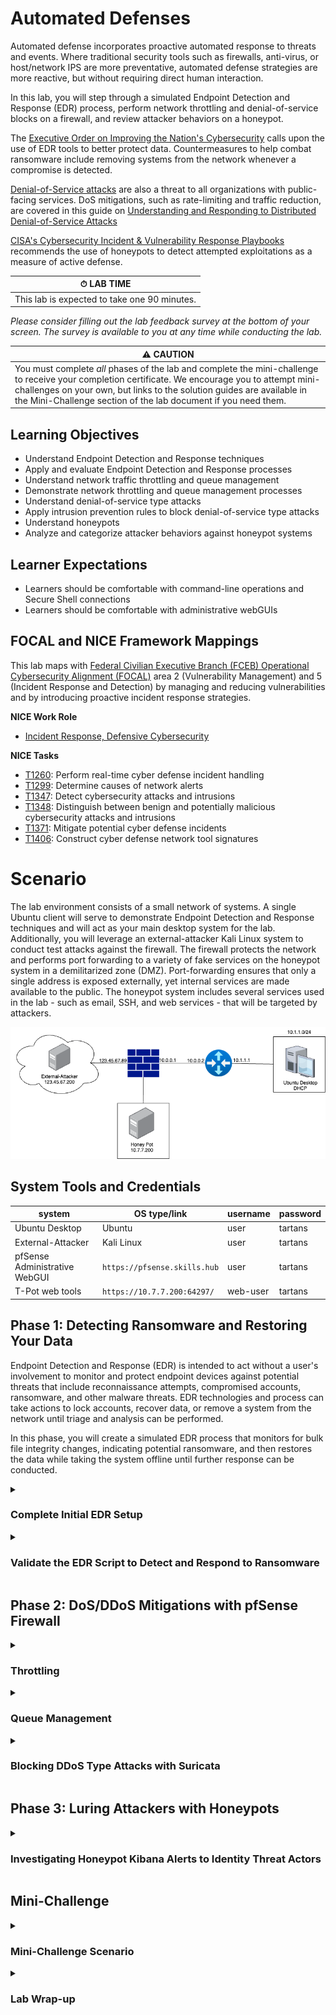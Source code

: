 # Automated Defenses

Automated defense incorporates proactive automated response to threats and events. Where traditional security tools such as firewalls, anti-virus, or host/network IPS are more preventative, automated defense strategies are more reactive, but without requiring direct human interaction.

In this lab, you will step through a simulated Endpoint Detection and Response (EDR) process, perform network throttling and denial-of-service blocks on a firewall, and review attacker behaviors on a honeypot.

The <a href="https://www.cisa.gov/topics/cybersecurity-best-practices/executive-order-improving-nations-cybersecurity" target="_blank">Executive Order on Improving the Nation's Cybersecurity</a> calls upon the use of EDR tools to better protect data. Countermeasures to help combat ransomware include removing systems from the network whenever a compromise is detected.

<a href="https://www.cisa.gov/news-events/news/understanding-denial-service-attacks" target="_blank">Denial-of-Service attacks</a> are also a threat to all organizations with public-facing services. DoS mitigations, such as rate-limiting and traffic reduction, are covered in this guide on <a href="https://www.cisa.gov/sites/default/files/2024-03/understanding-and-responding-to-distributed-denial-of-service-attacks_508c.pdf" target="_blank">Understanding and Responding to Distributed Denial-of-Service Attacks</a>

<a href="https://www.cisa.gov/sites/default/files/2024-08/Federal_Government_Cybersecurity_Incident_and_Vulnerability_Response_Playbooks_508C.pdf" target="_blank">CISA's Cybersecurity Incident & Vulnerability Response Playbooks</a> recommends the use of honeypots to detect attempted exploitations as a measure of active defense.

| &#9201; LAB TIME |
|---|
| This lab is expected to take one 90 minutes. |

*Please consider filling out the lab feedback survey at the bottom of your screen. The survey is available to you at any time while conducting the lab.*

| &#9888; CAUTION |
|---|
| You must complete *all*  phases of the lab and complete the mini-challenge to receive your completion certificate. We encourage you to attempt mini-challenges on your own, but links to the solution guides are available in the Mini-Challenge section of the lab document if you need them. |

## Learning Objectives

 - Understand Endpoint Detection and Response techniques
 - Apply and evaluate Endpoint Detection and Response processes
 - Understand network traffic throttling and queue management
 - Demonstrate network throttling and queue management processes
 - Understand denial-of-service type attacks
 - Apply intrusion prevention rules to block denial-of-service type attacks
 - Understand honeypots
 - Analyze and categorize attacker behaviors against honeypot systems

## Learner Expectations

 - Learners should be comfortable with command-line operations and Secure Shell connections
 - Learners should be comfortable with administrative webGUIs

## FOCAL and NICE Framework Mappings

This lab maps with <a href="https://www.cisa.gov/resources-tools/resources/federal-civilian-executive-branch-fceb-operational-cybersecurity-alignment-focal-plan" target="_blank">Federal Civilian Executive Branch (FCEB) Operational Cybersecurity Alignment (FOCAL)</a> area 2 (Vulnerability Management) and 5 (Incident Response and Detection) by managing and reducing vulnerabilities and by introducing proactive incident response strategies. 

**NICE Work Role**

- <a href="https://niccs.cisa.gov/workforce-development/nice-framework" target="_blank">Incident Response, Defensive Cybersecurity</a>

**NICE Tasks**

- <a href="https://niccs.cisa.gov/workforce-development/nice-framework" target="_blank">T1260</a>: Perform real-time cyber defense incident handling
- <a href="https://niccs.cisa.gov/workforce-development/nice-framework" target="_blank">T1299</a>: Determine causes of network alerts
- <a href="https://niccs.cisa.gov/workforce-development/nice-framework" target="_blank">T1347</a>: Detect cybersecurity attacks and intrusions
- <a href="https://niccs.cisa.gov/workforce-development/nice-framework" target="_blank">T1348</a>: Distinguish between benign and potentially malicious cybersecurity attacks and intrusions
- <a href="https://niccs.cisa.gov/workforce-development/nice-framework" target="_blank">T1371</a>: Mitigate potential cyber defense incidents
- <a href="https://niccs.cisa.gov/workforce-development/nice-framework" target="_blank">T1406</a>: Construct cyber defense network tool signatures

<!-- cut -->

# Scenario

The lab environment consists of a small network of systems. A single Ubuntu client will serve to demonstrate Endpoint Detection and Response techniques and will act as your main desktop system for the lab. Additionally, you will leverage an external-attacker Kali Linux system to conduct test attacks against the firewall. The firewall protects the network and performs port forwarding to a variety of fake services on the honeypot system in a demilitarized zone (DMZ). Port-forwarding ensures that only a single address is exposed externally, yet internal services are made available to the public. The honeypot system includes several services used in the lab - such as email, SSH, and web services - that will be targeted by attackers. 

![Automated Defenses lab network diagram](./img/network-diagram.png)

## System Tools and Credentials

| system | OS type/link |  username | password |
|--------|---------|-----------|----------|
| Ubuntu Desktop | Ubuntu |user | tartans|
| External-Attacker | Kali Linux | user | tartans |
| pfSense Administrative WebGUI | `https://pfsense.skills.hub` | user | tartans |
| T-Pot web tools |  `https://10.7.7.200:64297/` | web-user | tartans |

## Phase 1: Detecting Ransomware and Restoring Your Data

Endpoint Detection and Response (EDR) is intended to act without a user's involvement to monitor and protect endpoint devices against potential threats that include reconnaissance attempts, compromised accounts, ransomware, and other malware threats. EDR technologies and process can take actions to lock accounts, recover data, or remove a system from the network until triage and analysis can be performed.

In this phase, you will create a simulated EDR process that monitors for bulk file integrity changes, indicating potential ransomware, and then restores the data while taking the system offline until further response can be conducted.

<details>
<summary>
<h3>Complete Initial EDR Setup</h3>
</summary>
<p>

1. Open the `Ubuntu-Desktop` console and login with student | tartans, if not automatically logged in.

2. (**Ubuntu-Desktop**) Open Firefox and browse to the Skills Hub Hosted Files page at `https://skills.hub/lab/files` (`https://10.5.5.5/lab/files`).

*Note: The Skills Hub website takes roughly 5 minutes before it is available after starting the lab. This ensures the lab is properly configured before beginning.*

![Skills Hub Hosted Files web page](./img/s05-image1.png)

3. (**Ubuntu-Desktop, Firefox**) Download the zip file named `EDR-Files.zip`. The default download location of /home/user/Downloads is assumed in the next step. You can ignore the `emailer.sh` script for now.

You may minimize the browser for the time being.

4. (**Ubuntu-Desktop**) Open a Terminal from the shortcut on the left side of the screen.

![Terminal icon.png](./img/terminal-icon.png)

5. (**Ubuntu-Desktop, Terminal**) Extract the contents of the zip file to the home folder with the following command:

```
unzip /home/user/Downloads/EDR-Files.zip -d ~/
```

Leave the Terminal window open, as you will use it again in later steps.

6. (**Ubuntu-Desktop**) Open the `user` folder from the Desktop shortcut. You should see the following files.

![Contents of the user folder](./img/s05-image2.png)

7. (**Ubuntu-Desktop**)Take inventory of the various items necessary for this phase of the lab:

 - A set of data files - three(3) text files and three(3) images - that will be monitored for integrity changes on the system.
 - A file_hashes.txt file that contains the initial MD5 hash values of the above six(6) files
 - A file_monitor.py script that will check for bulk file changes, indicating potential ransomware
 - An encryptor.py script that will be used to simulate ransomware

8. (**Ubuntu-Desktop**) Copy the three(3) text files and three(3) images to the Documents folder (but not the file_hashes.txt file). You may leave the scripts and file_hashes.txt file in the /home/user directory.

9. (**Ubuntu-Desktop, Terminal**) In the Terminal, create a backup directory and then mount the backup network share to the system with the following commands (enter the sudo password of `tartans` if prompted):

```
sudo mkdir /mnt/backup
sudo mount 10.5.5.5:/srv/nfs/backups /mnt/backup
```

This connects a network share on a remote server which hosts the backups to the files in the Documents folder. The share is linked to the directory at /mnt/backup. We will use this external backup share to restore our files should they become compromised.

10. (**Ubuntu-Desktop, Terminal**) You can verify the backup share is connected by running the following command:

```
ls /mnt/backup
```

![Results of command](./img/s05-image3.png)

You should see all six (6) files duplicated in the backup network share.

#### Grading Check

(**Ubuntu-Desktop, Firefox, New Tab**) To check your work, browse to the grading page at `https://skills.hub/lab/tasks` or `(https://10.5.5.5/lab/tasks)` from the Ubuntu-Desktop. Click the `Submit/Re-Grade Tasks` button to trigger the grading checks. Refresh the results after a few moments to see your results.

This first check will validate the network share has been mounted and ensure all files are in the proper location before moving on.

![Tasks on the Grading Page](./img/s05-image8.png)

Grading Check 1: Successfully mount the backup network share and copy files to the Documents directory 
 - All six(6) text and image files were copied to the Documents directory
 - The backup network share was properly mounted

`Copy the token or flag string to the corresponding question submission field to receive credit.`

</p>
</details>

<details>
<summary>
<h3>Validate the EDR Script to Detect and Respond to Ransomware</h3>
</summary>
<p>

1. (**Ubuntu-Desktop**) First, review the contents of the file_monitor.py script by opening them in a text editor, such as Visual Studio code.

| &#128736; file_monitor.py |
|---|
|_You do not need to understand Python to walk through the script. The script has a few crucial functions. It maintains a dictionary of the current hashes of the files and the original file hashes found in file hashes text file. The script runs every 30 seconds, calculating the current hashes for every file in the monitored directory - /home/user/Documents. If the hashes have changed for every file within the monitored directory, the script invokes the restore data function. The restore function recovers the encrypted files from the backup share and moves the encrypted files to the 'bad' directory for later analysis. As a final precaution, the script removes the system from the network and locks out the current user. Otherwise, if the files remain unchanged, it continues checking every 30 seconds for changes._ |

<details>
<summary>
<h3>The full script can be viewed here:</h3>
</summary>
<p>

```
import os
import hashlib
import time
import subprocess
import shutil

MONITOR_DIR = "/home/user/Documents"
HASH_FILE = "/home/user/file_hashes.txt"

def calculate_file_hash(file_path):
    """Calculate the MD5 hash of a file."""
    hash_md5 = hashlib.md5()
    with open(file_path, "rb") as f:
        for chunk in iter(lambda: f.read(4096), b""):
            hash_md5.update(chunk)
    return hash_md5.hexdigest()

def get_directory_hashes():
    """Get a dictionary of file hashes for all files in the directory."""
    hashes = {}
    for root, _, files in os.walk(MONITOR_DIR):
        for name in files:
            file_path = os.path.join(root, name)
            hashes[file_path] = calculate_file_hash(file_path)
    return hashes

def load_previous_hashes():
    """Load previously saved hashes from the hash file."""
    if not os.path.exists(HASH_FILE):
        return {}
    with open(HASH_FILE, "r") as f:
        return dict(line.strip().split(" ", 1) for line in f)

def save_current_hashes(hashes):
    """Save the current file hashes to the hash file."""
    with open(HASH_FILE, "w") as f:
        for file_path, file_hash in hashes.items():
            f.write(f"{file_path} {file_hash}\n")

def restore_files():
    """Restore files after detecting a bulk change."""
    print("Creating 'bad' directory")
    bad_dir = "/home/user/bad"
    if not os.path.exists(bad_dir):
        os.makedirs(bad_dir)

    print("Copying encrypted files to 'bad' directory")
    for file in os.listdir(MONITOR_DIR):
        file_path = os.path.join(MONITOR_DIR, file)
        if os.path.isfile(file_path):
            shutil.copy(file_path, os.path.join(bad_dir, file))  # Copy the files to bad directory

    print("Restoring data from backups")
    backup_dir = "/mnt/backup"
    for file in os.listdir(backup_dir):
        backup_file_path = os.path.join(backup_dir, file)
        if os.path.isfile(backup_file_path):
            destination_file_path = os.path.join(MONITOR_DIR, file)
            try:
                # Use shutil.copy() to handle copying files from backup to monitor directory
                shutil.copy(backup_file_path, destination_file_path)
                print(f"Restored {file} from backup.")
            except Exception as e:
                print(f"Failed to restore {file}: {e}")

    print("Disabling network interface and locking session")
    try:
        subprocess.run(["sudo", "ip", "link", "set", "dev", "ens32", "down"], check=True)
        subprocess.run(["sudo", "loginctl", "lock-session"], check=True)
    except Exception as e:
        print(f"Failed to execute subprocess commands: {e}")

def detect_bulk_change():
    """Detect if every file's hash has changed."""
    previous_hashes = load_previous_hashes()
    current_hashes = get_directory_hashes()

    if not previous_hashes:
        print("No previous hashes found. Saving current state.")
        save_current_hashes(current_hashes)
        return

    changed_files = [file for file in current_hashes if file in previous_hashes and current_hashes[file] != previous_hashes[file]]
    if len(changed_files) == len(current_hashes) and len(changed_files) > 0:
        print("ALERT: Bulk file change detected!")
        restore_files()
        print("Exiting monitor mode. Please investigate files in the bad directory. System has been taken offline.")
        exit(0)
    else:
        print("No bulk changes detected.")

    save_current_hashes(current_hashes)

if __name__ == "__main__":
    while True:
        detect_bulk_change()
        time.sleep(30) 

```

</p>
</details>

2. (**Ubuntu-Desktop, Terminal**) Run the monitoring script by entering the following command:

```
sudo python3 file_monitor.py
```

The script will check the integrity of the files every 30 seconds and compare their current MD5 hashes to the hashes stored in the file_hashes.txt file.

![Results of the monitoring script](./img/s05-image4.png)

| &#129513; HASHES |
|---|
|_File hashes are fixed-length strings generated by mathematical algorithms applied to the contents of a file or set of files. If the contents of a file change, even a single character, so will the file hash. File integrity hashes can be used to confirm that files have not been altered since the hash was generated. When something like ransomware encrypts data, it dramatically changes the file contents. Therefore, we can use bulk file integrity changes to detect possible ransomware attacks._ |

3. (**Ubuntu-Desktop, Documents Directory**) Test the script by altering one of the text files in the Documents directory. You may add any text you like through the default text editor. Make sure to save your changes.

4. (**Ubuntu-Desktop, Terminal**) Notice that the file monitor does not trigger a restoration because only one file has changed, which may be due to normal operations.

Image files, however, and other binary file types, are things we would not expect to change. Any file changes to these types of files in bulk might indicate that something malicious is occurring.

5. (**Ubuntu-Desktop, Terminal**) Keep the Terminal window running the file monitor script in view. In a new terminal window or tab, run the sample encryption script with the following command:

```
python3 encryptor.py
```

This will XOR each file in the Documents directory.

![Results of running the encryption script](./img/s05-image5.png)

6. (**Ubuntu-Desktop, Terminal**) Within 30 seconds, you should see the file monitor's output change, indicating that bulk changes were made.

![File monitor's output change](./img/s05-image6.png)

The follow-on commands will disable the network interface to ensure the system remains isolated until it can be investigated and locks out the current Gnome Desktop user.

7. (**Ubuntu-Desktop**) Log back into the system and review the Terminal message where the monitor script ended. Then, open the Documents directory after opening the user directory shortcut on the Desktop, if not already open.

8. (**Ubuntu-Desktop, Documents Directory**) Notice that the files in the Documents directory were restored from the backup and that the encrypted files were also moved to /home/user/bad for further investigation. The files may no longer show their respective thumbnail preview icons, and the text files will be illegible if you open them.

![Files in the documents directory after backup restore (Terminal CLI)](./img/s05-image7.png)

If, for some reason, there was a malfunction in the restoration script, you can repeat the process of unzipping the files and placing them in the Documents folder and try again.

| &#9888; Make sure to do the following step |
|---|

9. (**Ubuntu-Desktop**) Lastly, to restore network connectivity to run the grading checks and continue with the lab, enter the following command in the Terminal:

```
sudo ip link set dev ens32 up
```

This process emulates what some types of Endpoint Detection and Response tools can do to combat ransomware attempts. However, there are many caveats to this example that must be considered in a real-world scenario:

 - EDR tools themselves can be affected by the ransomware. EDR tools should be stored in protected areas of the filesystem. Generally, ransomware will encrypt user files in hopes of eliciting a ransom payment versus completely encrypting the entire system, which would preclude anyone from receiving the ransom message.
 - Triggers would need to account for daily operations on protected or monitored files/data. Hashes should be updated as files are updated and look more for bulk changes or changes that would indicate encryption versus normal user behaviors.
 - If the backed-up data is stored locally, then it could become a target for the ransomware as well. Backup data should always be stored somewhere else.

#### Grading Check

(**Ubuntu-Desktop, Firefox, New Tab**) To check your work, browse to the grading page at `https://skills.hub/lab/tasks` or `(https://10.5.5.5/lab/tasks)` from the Ubuntu-Desktop. Click the `Submit/Re-Grade Tasks` button to trigger the grading checks. Refresh the results after a few moments to see your results.

The second check will verify that you were able to achieve both results during your lab attempt.

![Tasks on the Grading Page](./img/s05-image8.png)

Grading Check 2: Successfully restore encrypted data
 - Encrypted files were moved to the "bad" directory
 - Original files were restored from the backup network share

`Copy the token or flag strings to the corresponding question submission field to receive credit.`

`You should complete all phase 1 tasks before moving on to phase 2.`

</p>
</details>

## Phase 2: DoS/DDoS Mitigations with pfSense Firewall

<details>
<summary>
<h3>Throttling</h3>
</summary>
<p>

For this phase you will be swapping back and forth between the Ubuntu Desktop and an external Kali system to produce attacks on the firewall. Remember to check the context of each instruction before conducting each step.

1. Open the external-attacker console, which is a Kali Linux system.

2. (**External-Attacker, Terminal**) Open a Terminal and enter the following command to provide an IP address to the system:

```
sudo ifconfig eth0 123.45.67.201/24
```

If at any time the system loses its IP settings, you can rerun this command as needed.

3. (**External-Attacker**) Open Firefox from the Desktop shortcut and browse to `https://123.45.67.89:65000`, making sure to include the port number.

4. (**External-Attacker, Firefox**) Download the emailer.sh script found on the Hosted Files page. You will use this script later in the lab. For now you do not need to do anything further with it.

![Skills Hub Hosted Files page](./img/s05-image1.png)

5. (**External-Attacker**) Open a Terminal using either the Desktop shortcut or the icon in the top menu bar.

6. (**External-Attacker, Terminal**) Next, you will run a load test against the website that is running on the honeypot server. This will serve as a test of the "normal" web traffic throughput for the firewall and the server. Run the following command in the Terminal:

```
ab -n 2500 -c 100 http://123.45.67.89/
```

*Note that you must include the trailing slash for the `ab` command to work.*

Here, "ab" stands for Apache Benchmarking tool, and the tool can be used by developers to help test their sites and web services. The command will send 2,500 web requests to the target URL using 100 concurrent threads. The output of the command will be a report on the statistics of the benchmark.

7. (**External-Attacker, Terminal**) You'll see progress noting every 250 requests (or 10% of the total) being handled. Once all 2500 requests are complete scroll up slightly and note the following information in the Terminal. Note that your data will differ slightly.

![Apache Benchmark tool command result](./img/s05-image9.png)

Note a few items in the screenshot above:

 - The total time needed to make all 2500 requests was roughly 50.5 seconds
 - The rate of requests per second was 49.51
 - The transfer rate was 794.77 kilobytes per second

Hypothetically, let's say that this transfer rate was too much for the web server to handle for a single client and we wanted to throttle this traffic. What could we do?

Luckily, many modern-day firewalls and routing devices have the ability to throttle and limit incoming connections. pfSense is no exception to this feature.

8. Return to or reopen the Ubuntu Desktop console.

9. (**Ubuntu-Desktop, Firefox**) Open Firefox, open a new tab and browse to the pfSense Admin webGUI at `https://pfsense.skills.hub`, ignore and bypass any certificate warnings, and login with the credentials: `user` | `tartans`

![ pfSense Admin webGUI sign in](./img/s05-image10.png)

10.  (**Ubuntu-Desktop, Firefox, pfSense Admin WebGUI**) Click on the Firewall heading from the top menu and select "Traffic Shaper".

11.  (**Ubuntu-Desktop, Firefox, pfSense Admin WebGUI**) Click on the "Limiters" tab and select "+ New Limiter".

12.  (**Ubuntu-Desktop, Firefox, pfSense Admin WebGUI**) Add the following configuration changes to the limiter:

 - Check the box next to "Enable limiter and its children"
 - Add a name of `Throttle` (this will be used for grading purposes)
 - Set the bandwidth amount to `100` and ensure the "Bw type" is "Kbits/s"
 - Change the Mask setting to `Source address`
 - Change the Queue Management Algorithm to `CoDel` (CoDel stands for Controlled Delay and was designed to help prevent congestion in network traffic, and it just happens to work better in this lab environment.)

![pfSense Limiters tab](./img/s05-image11.png)

Here, we are creating a limit or throttle on the amount of traffic that any unique host can send with a threshold of 100 kb/s. We can then apply this limiter to a firewall rule, specifying the type of traffic that we wish to limit.

13.  (**Ubuntu-Desktop, Firefox, pfSense Admin WebGUI**) Click "Save" and then "Apply changes" on the following screen.

Next, we must apply this limiter to a rule.

14.  (**Ubuntu-Desktop, Firefox, pfSense Admin WebGUI**) Click on the Firewall heading from the top menu and select "Rules" and remain on the WAN tab or select it if not there by default.

You will see the current ruleset. We must add the limit/throttle rule to our WAN in order to affect traffic destined for the web server.

15. (**Ubuntu-Desktop, Firefox, pfSense Admin WebGUI**) Click on the green button that has an up arrow, and the word "Add", which adds a new rule at the top of the rule list.

16. (**Ubuntu-Desktop, Firefox, pfSense Admin WebGUI**) Leave the top two sections of this new rule as they are and make the following changes:

 - Set the destination port range "From" value to `HTTP (80)` from the dropdown. This will automatically set the "To" field as well.

 - Check the box next to "Log packets that are handled by this rule" (this will be used for grading purposes)
 - Add a Description `Throttle` (this will be used for grading purposes)

 - Click on the "Display Advanced" button at the bottom of the page, right above the "Save" button. Scroll all the way down to "In/Out pipe" and select the `Throttle` rule from the lefthand dropdown.
 
This rule applies our limiter/throttle to all HTTP traffic coming "IN" to the firewall's WAN interface.

17. (**Ubuntu-Desktop, Firefox, pfSense Admin WebGUI**) Click "Save" and then "Apply Changes" on the following screen.

You will see the new firewall rule at the top of the rules list, meaning it will be the first rule checked and applied. The cog wheel icon on the left implies that advanced settings have been applied, i.e. our limiter being applied to the "IN" pipe.

![pfSense WAN settings after firewall rule creation](./img/s05-image12.png)

18. Return to the External-Attacker console.

19. (**External-Attacker, Terminal**) Try the benchmark test again with the following command:

```
ab -n 2500 -c 100 http://123.45.67.89/
```

You should notice that the requests take quite a bit longer than before, though the exact amount is somewhat dependent on the network throughput at the time.

At the very least, the total time, requests per second, and transfer rate will be lower than the earlier test, signifying that we were successful in rate limiting web traffic for any individual host.

![Results of running benchmark again](./img/s05-image13.png)

This process not only helps tune all http web traffic to a consistent maximum per host but can be used to prevent overloading of the web server and WAN interface by denial-of-service type attacks.

</p>
</details>

<details>
<summary>
<h3>Queue Management</h3>
</summary>
<p>

Queue Management is another option for limiting certain types of traffic while prioritizing others. Let's say that your web service is the utmost priority for your organization, but things like incoming emails could be considered less time sensitive. This is just an example for lab purposes, but you could think about the different types of traffic required to cross your networks, and how being able to prioritize key traffic protocols might be useful to continuous and optimal operations.

1. (**Ubuntu-Desktop, Firefox, pfSense Admin WebGUI**) Click on the Firewall heading from the top menu and select "Traffic Shaper".

2. (**Ubuntu-Desktop, Firefox, pfSense Admin WebGUI**) Click on the Wizards tab and then click on the dedicated link for `traffic_shaper_wizard_dedicated.xml`. This will help us create our queueing rules.

3. (**Ubuntu-Desktop, Firefox, pfSense Admin WebGUI**) Click the Next button six (6) times until you are presented with the "Raise or lower other Applications" settings page and check the box next to "Enable" at the top.

![pfSense Admin WebGUI, Raise or lower other Applications](./img/s05-image14.png)

This will allow us to select certain TCP, UDP, and even ICMP protocols and define priority levels for each. If one protocol is higher than another, and bandwidth is consumed for a specific host, then the higher priority traffic will be processed and passed while the lower priority traffic is queued for later sending.

4. (**Ubuntu-Desktop, Firefox, pfSense Admin WebGUI**) Scroll further down so you can see the "Web" and "Mail" headings in the same view. Set the HTTP priority to `Higher priority` and the SMTP priority to `Lower priority`.

![pfSense Admin WebGUI, Web and Mail](./img/s05-image15.png)

5. (**Ubuntu-Desktop, Firefox, pfSense Admin WebGUI**) Scroll down to click "Next" and on the following screen, click "Finish"

We have now set up a traffic shaping tool that prioritizes http/web traffic over SMTP/mail traffic. You could prioritize any type of traffic over others that you like, keeping lower priority types of traffic in a queue until the higher priority traffic types are complete.

6. (**Ubuntu-Desktop, Firefox, pfSense Admin WebGUI**) Return to the WAN rules page (Firewall -> Rules) and click the edit button - &#9999; - next to the rule you created earlier with the description "Throttle".

7. (**Ubuntu-Desktop, Firefox, pfSense Admin WebGUI**) Make the following change to make this throttling rule more generic:

 - Change the protocol in the top section to "Any"

This will apply the Throttle rule to ALL protocols, not just HTTP. Clients can now only use up to 100 Kb/s total and the higher priority protocols will take precedence.

8. (**Ubuntu-Desktop, Firefox, pfSense Admin WebGUI**) Click "Save" and then "Apply Changes" on the following screen.

9. Return to the External-Attacker console.

10. (**External-Attacker**) Keep the previous Terminal open but open a new Terminal and ensure you can see both Terminals at the same time. We'll call the original Terminal window "Terminal 1" and the new Terminal window "Terminal 2"

11. (**External-Attacker, Terminal 2**) Enter and run the following command to change directories to the one that contains the emailer.sh script and give it the executable flag.

```
cd /home/user/Downloads && chmod +x emailer.sh
```

The contents of the script are as follows:

```
#!/bin/bash

SMTP_SERVER="123.45.67.89"
SMTP_PORT="25"
FROM_ADDRESS="test@example.com"
TO_ADDRESS="recipient@example.com"

for i in {1..25}; do
  (
    echo "EHLO localhost"
    echo "MAIL FROM:<$FROM_ADDRESS>"
    echo "RCPT TO:<$TO_ADDRESS>"
    echo "DATA"
    echo "Subject: Test Email $i"
    echo "This is test email number $i."
    echo "."
    echo "QUIT"
  ) | telnet $SMTP_SERVER $SMTP_PORT
  echo "Email $i sent."
done
```

This simple SMTP email script will attempt to send 25 email messages to the email server that is bound to the firewall's WAN address through port forwarding.

12. (**External-Attacker, Terminal 2**) Execute the email script to see how fast it normally operates.

```
./emailer.sh
```

![Executing the email script](./img/s05-image16.png)

The results should be nearly instantaneous.

13. (**External-Attacker, Terminal 1**) In the previously opened Terminal rerun the benchmark test one last time.

```
ab -n 2500 -c 100 https://123.45.67.89/
```

14. (**External-Attacker, Terminal 2**) As soon as the benchmark begins, run the email script in the second Terminal with the command:

```
./emailer.sh
```

You should now notice that the emails are being sent much more slowly, due to the prioritizing of the HTTP/web traffic. While the emails are still sent relatively quickly, this example demonstrates how we can prioritize certain protocols and services over others to maintain availability in times of high bandwidth usage. If certain protocols are being DoS'd, you can prioritize the more crucial protocols to your operations.

You may end the benchmarking command with CTRL+C at this time, if it has not completed on its own by now. 

#### Grading Check

(**Ubuntu-Desktop, Firefox, New Tab**) To check your work, browse to the grading page at `https://skills.hub/lab/tasks` or `(https://10.5.5.5/lab/tasks)` from the Ubuntu-Desktop. Click the `Submit/Re-Grade Tasks` button to trigger the grading checks. Refresh the results after a few moments to see your results.

![Tasks on the Grading Page](./img/s05-image30.png)

Grading Check 3: Throttling and Queue Management Settings and Rules Were Implemented Correctly
 - Throttle rule exists and was triggered while running the benchmarking tests
 - Queue management rules properly prioritize HTTP traffic over SMTP traffic

`Copy the token or flag strings to the corresponding question submission field to receive credit.`

</p>
</details>

<details>
<summary>
<h3>Blocking DDoS Type Attacks with Suricata</h3>
</summary>
<p>

Let's be a little more proactive about blocking specific types of Dos/DDoS type attacks. pfSense includes the Suricata intrusion detection/prevention system service. We can leverage Suricata in blocking mode to monitor for and drop unsolicited packets that might be part of a denial-of-service attack.

| &#128270; INFORMATION |
|---|
|_A SYN flood, as defined by <a href="https://www.cisa.gov/sites/default/files/publications/DDoS%20Quick%20Guide.pdf" target="_blank">CISA's DDoS Quick Guide</a>, "works by establishing half-open connections to a node. When the target receives a SYN packet to an open port, the target will respond with a SYN-ACK and try to establish a connection. However, during a SYN flood, the three-way handshake never completes because the client never responds to the server's SYN-ACK. As a result, these "connections" remain in the half-open state until they time out." This not only creates large amounts of traffic and bandwidth usage on the networking devices, but floods can overload the receiving service by leaving these numerous connections incomplete, meaning clients can no longer establish legitimate connections._ |

1. (**Ubuntu-Desktop, Firefox, pfSense Admin WebGUI**) First, we will disable the rule previously generated. Go to Firewall -> Rules -> WAN and click the “Disable” button for this rule, which looks like &#128683;

The rule should now be dimmed.

![pfSense Admin WebGUI WAN Firewall Rules](./img/s05-image17.png)

2. (**Ubuntu-Desktop, Firefox, pfSense Admin WebGUI**) Go to Services -> Suricata. You should see the following:

![pfSense Admin WebGUI Suricata Interfaces tab](./img/s05-image18.png)

3. (**Ubuntu-Desktop, Firefox, pfSense Admin WebGUI**) Click on the Edit button - &#9999; - for the WAN interface.

4. (**Ubuntu-Desktop, Firefox, pfSense Admin WebGUI**) Click on the "WAN Rules" tab to see the current rules applied to the WAN interface.

5. (**Ubuntu-Desktop, Firefox, pfSense Admin WebGUI**) Change the Category in the top dropdown selector to `custom.rules`.

6. (**Ubuntu-Desktop, Firefox, pfSense Admin WebGUI**) On the following screen add the following rule to the Defined Custom Rules field and then save the rule at the bottom of the page.

`drop tcp any any -> $HOME_NET 80 (msg:"SYN Flood Detected"; flags:S; threshold:type threshold, track by_dst, count 100, seconds 1; classtype:attempted-dos; sid:10001; rev:1;)`

This rule will DROP any packets from a source, once the threshold of 100 SYN packets in 1 second is surpassed for the same destination over port 80. The rule also tags the rule with an ID value of 10001, making it easy to know when this rule has been triggered.

Effectively, you have created a rule that will not only detect a potential SYN flood type attack but will also then drop such traffic at the external firewall before it gets to the web server.

Additionally, Suricata has been preconfigured to automatically block any sources that trigger drop rules. In a real-world scenario, you would want to be very careful about dropping or blocking external traffic without being sure it is necessary.

7. (**Ubuntu-Desktop, Firefox, pfSense Admin WebGUI**) Click on the WAN Rules tab again to return to the normal rules view, then select "Active Rules" from the category dropdown.

You should notice the rule that you just added at the top of the list, thanks to the low SID value of 10001.

![pfSense Admin WebGUI WAN Rules Active Rules category](./img/s05-image19.png)

8. Return to the External-Attacker console.

9. (**External-Attacker, Terminal**) Open a Terminal, or use one of the Terminals currently open and enter the following command to ping the firewall at 123.45.67.89:

```
ping -c 4 123.45.67.89
```

These pings should succeed, meaning we still have the ability to pass traffic to the firewall.

Next, you will initiate a SYN flood against the web server over port 80/HTTP. Remember that the threshold is only 100 SYNs per second before the DROP rule is applied. 

10. (**External-Attacker, Terminal**) Enter the following command to trigger the SYN flood using hping3:

```
sudo hping3 -S -p 80 -c 1000 -i u500 123.45.67.89
```

The hping3 command has a few notable components:
 - The `-S` flag denotes that we will be sending TCP SYNs
 - The `-p` option specifies the target port; 80
 - The `-c` option tells hping3 how many packets to send
 - The `-i` option denotes how often to send a packet. In this case, packets are sent once per 500 microseconds or every 5 ms, or 200 packets per second, double our threshold value
 - The final IP address is the target IP of our web server, which is forwarded by the firewall

11. Return to the Ubuntu-Desktop.

12. (**Ubuntu-Desktop, Firefox, pfSense Admin WebGUI**) You should still be on the main Suricata page viewing the WAN rules. If not, click on Services -> Suricata. In either case, find the Alerts tab and click on it to view the recent alerts. You should see some alerts for the SYN flood rule.

![pfSense Admin WebGUI Suricata Alerts tab](./img/s05-image20.png)

13. (**Ubuntu-Desktop, Firefox, pfSense Admin WebGUI**) Click on the next tab over - "Blocks". Here you should see that the IP of the External-Attacker is now recorded and blocked.

![pfSense Admin WebGUI Suricata blocked by Suricata](./img/s05-image21.png)

Note that this block is implemented purely by Suricata and Suricata does not create an additional rule in the firewall's main rule set.

*Note that if you need to remove the block to repeat any previous part of the lab, you can do so from this page by clicking the "clear" button or by removing the individual block.*

14. (**External-Attacker, Terminal**) Return to the External-Attacker and try to rerun the ping command from earlier:

```
ping -c 4 123.45.67.89
```

![Results of ping command](./img/s05-image22.png)

These pings will not go through due to the block. Not only is our access to the web site blocked, but all traffic from our source IP of 123.45.67.201 is dropped at the firewall. If we were a malicious actor trying to perform a DoS, this would at the very least prevent this IP address from conducting the same type of attack again until or unless an administrator removes the block.

#### Grading Check

(**Ubuntu-Desktop, Firefox, New Tab**) To check your work, browse to the grading page at `https://skills.hub/lab/tasks` or `(https://10.5.5.5/lab/tasks)` from the Ubuntu-Desktop. Click the `Submit/Re-Grade Tasks` button to trigger the grading checks. Refresh the results after a few moments to see your results.

![Tasks on the Grading Page](./img/s05-image30.png)

Grading Check 4: Suricata Rules Have Blocked SYN Flood Attempts
 - Suricata successfully blocked the SYN flood attack and flagged/blocked the 123.45.67.9 IP address

`Copy the token or flag strings to the corresponding question submission field to receive credit.`

`You should complete all phase 2 tasks before moving on to phase 3.`

</p>
</details>

## Phase 3: Luring Attackers with Honeypots

<details>
<summary>
<h3>Investigating Honeypot Kibana Alerts to Identity Threat Actors</h3>
</summary>
<p>

| &#128270; INFORMATION |
|---|
|_A honeypot is a decoy that lures attackers into making their presence and actions known before they attempt to penetrate your operational network. This allows security practitioners to learn about attacker behaviors and better prepare their defenses. Honeypots are often placed at the border to your network or in a DMZ protected by a firewall, as is the case in this lab. Honeypots can mimic a variety of services including SSH, FTP, email, web sites, and even specific devices._ |

1. Open the Ubuntu-Desktop console

2. (**Ubuntu-Desktop**) Open Firefox and browse to the honeypot's administrative Kibana site at `https://10.7.7.200:64297/kibana/` and login with the credentials `web-user | tartans`.

T-pot comes with its own set of dashboards to monitor and log activities and includes a Suricata IDS as well. 

3. (**Ubuntu-Desktop, Firefox**) From the list of available dashboards, right-click on the following dashboards and open them in new tabs and keep them open for the duration of the lab.

 - Cowrie: logs SSH login attempts and commands
 - Mailoney: logs SMTP traffic and incoming emails
 - Suricata: monitors the honeypot and displays alerts tied to existing rulesets

Each tab should eventually be titled with the honeypot you are viewing.

![Various Dashboard tabs](./img/s05-image26.png)

*Note that you can safely mute and/or dismiss any warning or popup messages that Elastic/Kibana displays in the lower right of the browser pages*

4. (**Ubuntu-Desktop, Firefox**) Start with the Cowrie dashboard. You should see some "attack" logs present in the dashboard.

![Cowrie Dashboard](./img/s05-image27.png)

Scroll down to find the username and password tagcloud visualizations. Use these visualizations to answer the following question:

**Knowledge Check Question 1:** *What is the user/username that tried to log in via SSH?*

The Cowrie honeypot acts as an open SSH service, enticing attackers to attempt to login, upload files, or run comands. This might provide insight into whether any of your organization’s credentials have been leaked before they are used or the types of ssh commands attackers might try.

Further down from the user/password visualizations you will see a "Cowrie Input - Top 10" visualization. This visualization can show follow-on commands that attackers tried after believing they were connected to a system via SSH. These logs help you gain insight into attackers' methodologies and then create IDS or IPS rules to alert on and prevent these activities.

Your visualization is empty, but if attackers were to attempt to enter commands, it would look like the following image.

![Cowrie Input - Top 10](./img//s05-image28.png)

The information or responses returned from these commands may even look real to the attacker, but it is all fake and part of the honeypot.

5. (**Ubuntu-Desktop, Firefox**) Switch to the Mailoney dashboard. You should see some "attack" logs present in the dashboard.

The Mailoney honeypot appears as an open SMTP mail server or relay. If attackers send emails to this honeypot the basic SMTP commands are logged as well as the sending IP address, sender, recipient, etc.

Scroll down to find the "Mailoney eMails - Top 10" visualization. Use this visualization to answer the following question:

**Knowledge Check Question 2:** *What is the domain of the sender who sent email to the honeypot? e.g. google.com*

The Mailoney honeypot is great for collecting information on things like phishing campaigns. This allows organizations to train their personnel against the specific threats the organization may be facing and gather data about senders.

Mailoney also logs the specific message and attachment names of the messages received.

6. (**Ubuntu-Desktop, Firefox**) Lastly, switch to the Suricata dashboard. You should see some "attack" logs present in the dashboard.

Our prior hping3 SYN flood traffic has already created some IDS alerts for the IP address of 123.45.67.201. Scroll down to see the alerts flagged under the "Suricata Alert Signature - Top 10" list labelled as "SURICATA STREAM Packet with broken ack". The exact count of alerts may vary depending on how quickly the firewall blocked the traffic in phase 2.

![Suricata Alert Signature - Top 10](./img/s05-image24.png)

5. (**Ubuntu-Desktop, Firefox**) Further down and near the center of the page you should find the "Suricata Source Ip - Top 10" visualization. Note the IP address of 123.45.67.206 that was found in the previous Cowrie and Mailoney logs.

6. (**Ubuntu-Desktop, Firefox**) Create a filter for just this IP address by using the add filter button in the upper lefthand corner of the page (the blue + symbol). Add the following details:

 - Start to type and then select `src_ip` as the field (you'll have to click on it to select it)
 - Set the operator to `is`
 - Type the value as `123.45.67.206`
 - Click on "Add Filter to apply it

![Suricata Add filter](./img/s05-image29.png)

7. (**Ubuntu-Desktop, Firefox**) Scroll back down to the "Suricata Alert Signature - Top 10" visualization. You should see some additional alerts that are tied to traffic from this source. This traffic is what we want to investigate. Use the following table to identify the type of scan that was conducted against the honeypot based on the unique alert ID found in the visualization.

| Scan Type | Unique Alert ID(s) | Unique Alert Label |
|-----------|-----------------|--------------------|
| enum4linux | 2102466, 20233997, 2102472, 2102475  | Alludes to SMB access attempts |
| nikto | 2009885, 2010151 | Alludes to cross site scripting, file inclusion, and 404 errors |
| nmap | 2002910, 2002911, 2010935, 2010936 | Alludes to port scanning attempts |
| ssh-audit | 2001219, 2001978 | Aludes to SSH service scans |
| sqlmap | 2008538, 2006445, 2006446 | Alludes to SQL injection attempts |

Locate the alert IDs present in your lab instance and answer the following question:

**Knowledge Check Question 3:** *What type of scan did the attackers attempt against the honeypot website?*

Analyzing IDS alerts can provide further information on the types of activites attackers are conducting against your network or the type of information and data they are seeeking. Once you have this information you can work on mitigation or preventative measures to comabt these attampts if they were to strike your operational network.

Honeypots can offer a variety of fake services to lure attackers in and expose their presence and tactics.

While this lab barely scratches the surface on what honeypots can offer, feel free to review the <a href="https://github.com/telekom-security/tpotce/tree/master" target="_blank">T-pot Project</a> to learn more.

Also, check out the "A Beeautiful Sting Operation" challenge in the Practice area for more on performing incident response against honeypot traffic.

</p>
</details>

## Mini-Challenge

<details>
<summary>
<h3>Mini-Challenge Scenario</h3>
</summary>
<p>

For the mini-challenge you will be tasked with two main objectives:

1. Add a new custom Suricata rule to DROP a TCP RST flood DoS attack against port 21 with a threshold of 100 packets per second. Internet research is allowed. You may use the following rule template, changing the necessary pieces wrapped with asterisks:

`*action* *protocol* any any -> $HOME_NET *port* (msg:"RST Flood Detected"; flags:*flag*; threshold:type threshold, track by_dst, count 100, seconds 1; classtype:attempted-dos; sid:10001; rev:1;)`

You can check the Suricata block list for the WAN interface to see if a new IP in the 123.45.67.101-199 range shows up once the grading check is triggered. You can also test if your rule is working by conducting a RST flood on your own using the external-attacker system with the following hping3 command:

```
sudo hping3 -R -p 21 -c 1000 -i u500 123.45.67.89
```

2. *After triggering the grading check at least once:* Analyze Honeypot activity and determine the threat actor involved based on the logs and alerts in the Mailoney and Suricata dashboards using the matrix below:

 
|Indicators|CrimsonViper|IronFalcon|SilentRaven|FeralWolf|SilentLynx|PhantomCobra|BurningMantis|GlacierFox|
|-|-|-|-|-|-|-|-|-|
|enum4linux scans|X|X| |X| |X| | |
|nikto scans     | | |X| |X| |X|X|
|nmap scans      | |X|X|X|X| | | |
|ssh-audit scans |X| | | | |X|X|X|
|darkindex.com   |X| | |X|X| | |X|
|necrobyte.net   |X|X| | |X| |X| |
|shadowhack.org  | | |X| | |X| | |
|venomstrike.io  | |X|X|X| |X|X|X|

Each threat actor is responsible for certain types of scans and for sending phishing messages from specific domains. While some behaviors overlap, there is only ever one clear culprit. Here is the scan <-> alert ID table again for reference:

| Scan Type | Unique Alert ID(s) | Unique Alert Label |
|-----------|-----------------|--------------------|
| enum4linux | 2102466, 20233997, 2102472, 2102475  | Alludes to SMB access attempts |
| nikto | 2009151, 2012997, 2009714, 2101122 and more | Alludes to cross site scripting, file inclusion, webapps, and various exploits |
| nmap | 2009582, 2101418, 2101418 | Alludes to nmap attempts and snmp requests |
| ssh-audit | 2001219, 2001978 | Aludes to SSH service scans |
| sqlmap | 2008538, 2006445, 2006446 | Alludes to SQL injection attempts |

You can ID the new source IP address and filter for just this new IP, or you can also set the time filter on the dashboards to only view the last 15 or 30 minutes, which should help reduce the logs and alerts in the visualizations to only the logs and alerts related to the mini-challenge.

![Time filter on Suricata Dashboard](./img/s05-image31.png)

#### Mini-Challenge Traffic Trigger

(**Ubuntu-Desktop, Firefox, New Tab**) To trigger the mini-challenge traffic, browse to the grading page at `https://skills.hub/lab/tasks` or `(https://10.5.5.5/lab/tasks)` from the Ubuntu-Desktop. Click the `Submit/Re-Grade Tasks` button to trigger the traffic script. When the page returns to the task list, the traffic is complete. The traffic will usually take 4-5 minutes to complete.

**Knowledge Check 4:** *Which threat actor is responsible for targeting the honeypot based on the most recent logs and alerts?*

**Knowledge Check 5:** *What IP address in the 123.45.67.101-199 range was blocked by the RST flood rule?*

`Submit the answers to the corresponding question submission field to receive credit.`

*Please attempt the mini-challenge as best you can, but if you get stuck you can reference the solution guide using the link below*
  
</p>
</details>

<details>
<summary>
<h3>Lab Wrap-up</h3>
</summary>
<p>

### Conclusion

By completing this lab, you have become more familiar with the concept of automated defenses, and have gained valuable experience in how EDR tools work, how to better protect against denial-of-service type attacks, and how to monitor honeypots for attacker behaviors.

To recap:
 - You configured a simulated EDR process to mitigate the effects of a ransomware-type encyption attack
 - You implemented various throttling and queue management configurations on the firewall to mitigate denial-of-service type attacks and better manage network throughput
 - You created Suricata intrusion prevention rules to drop and block denial-of-service attack sources
 - You analyzed attacker behaviors on the honeypot to detect potential techniques, tactics, and procedures and identified the threat actor responsible

Skills exercised:
 - S0572: Skill in detecting host- and network-based intrusions
 - S0618: Skill in configuring network protection components
 - S0667: Skill in assessing security controls
 - S0867: Skill in performing malicious activity analysis

Automated defenses are a more proactive response to cybersecurity risks. When used in conjunction with proper monitoring and hardening techniques, an organization can improve its defense-in-depth capabilities to better protect their assets and users.

### References

 - <a href="https://www.cisa.gov/sites/default/files/2024-08/Federal_Government_Cybersecurity_Incident_and_Vulnerability_Response_Playbooks_508C.pdf" target="_blank">CISA's Cybersecurity Incident & Vulnerability Response Playbooks</a>
 - <a href="https://www.cisa.gov/sites/default/files/publications/DDoS%20Quick%20Guide.pdf" target="_blank">CISA's DDoS Quick Guide</a>
 - <a href="https://www.cisa.gov/news-events/news/understanding-denial-service-attacks" target="_blank">Denial-of-Service attacks</a>
 - <a href="https://www.cisa.gov/topics/cybersecurity-best-practices/executive-order-improving-nations-cybersecurity" target="_blank">Executive Order on Improving the Nation's Cybersecurity</a>
 - <a href="https://www.cisa.gov/resources-tools/resources/federal-civilian-executive-branch-fceb-operational-cybersecurity-alignment-focal-plan" target="_blank">Federal Civilian Executive Branch (FCEB) Operational Cybersecurity Alignment (FOCAL)</a>
 - <a href="https://niccs.cisa.gov/workforce-development/nice-framework" target="_blank">NICE Framework</a>
 - <a href="https://www.cisa.gov/known-exploited-vulnerabilities" target="_blank">Reducing the Significant Risk of Known Exploited Vulnerabilities</a>
 - <a href="https://github.com/telekom-security/tpotce/tree/master" target="_blank">T-pot Project</a>
 - <a href="https://www.cisa.gov/sites/default/files/2024-03/understanding-and-responding-to-distributed-denial-of-service-attacks_508c.pdf" target="_blank">Understanding and Responding to Distributed Denial-of-Service Attacks</a>

</p>
</details>
